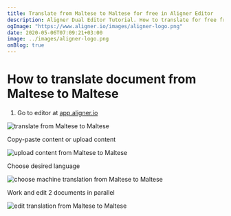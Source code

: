 ```yaml
---
title: Translate from Maltese to Maltese for free in Aligner Editor
description: Aligner Dual Editor Tutorial. How to translate for free from Maltese to Maltese. Aligner is multilingual document management platform. 
ogImage: "https://www.aligner.io/images/aligner-logo.png"
date: 2020-05-06T07:09:21+03:00
image: ../images/aligner-logo.png
onBlog: true
---
```


# How to translate document from Maltese to Maltese

1. Go to editor at [app.aligner.io](https://app.aligner.io "Aligner App web page")

![translate from Maltese to Maltese](../aligner-blank-editor.png "translate from Maltese to Maltese")

Copy-paste content or upload content

![upload content from Maltese to Maltese](../aligner-uploaded-document.png "upload content from Maltese to Maltese")

Choose desired language

![choose machine translation from Maltese to Maltese](../aligner-language-dropdown.png "choose machine translation from Maltese to Maltese")

Work and edit 2 documents in parallel

![edit translation from Maltese to Maltese](../aligner-double-sitded-editor.png "edit translation from Maltese to Maltese")

